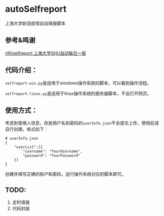 # autoSelfreport

上海大学新冠疫情自动填报脚本

## 参考&鸣谢

[rllll/selfreport 上海大学SHU自动每日一报](https://github.com/rllll/selfreport)

## 代码介绍：
`selfreport-win.py`是适用于windows操作系统的脚本，可以看到操作流程。

`selfreport-linux.py`是适用于linux操作系统的服务器脚本，不会打开网页。

## 使用方式：
考虑到使用人信息，存放用户名和密码的`userInfo.json`不会提交上传，使用前请自行创建。格式如下：

```
# userInfo.json
{
    "userList":[{
        "username": "YourUsername",
        "password": "YourPassword"
    }]
}
```
创建并填写正确的账户和密码，运行操作系统对应的脚本即可。

## TODO:
1. 定时填报
2. 代码封装